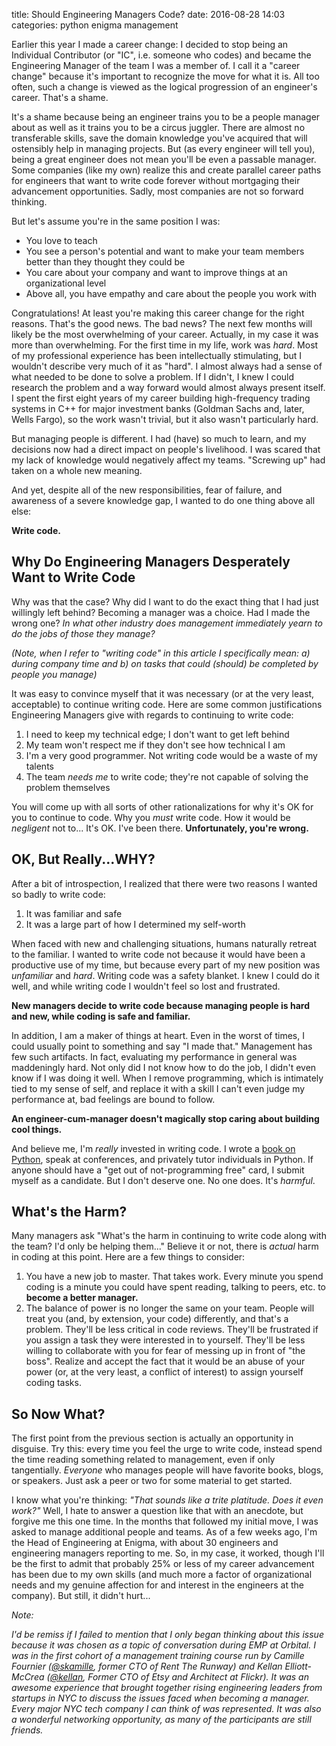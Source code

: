 title: Should Engineering Managers Code?
date: 2016-08-28 14:03
categories: python enigma management

Earlier this year I made a career change: I decided to stop being an Individual Contributor (or "IC", i.e. someone who codes) and became the Engineering Manager of the team I was a member of. I call it a "career change" because it's important to recognize the move for what it is. All too often, such a change is viewed as the logical progression of an engineer's career. That's a shame.

It's a shame because being an engineer trains you to be a people manager about as well as it trains you to be a circus juggler. There are almost no transferable skills, save the domain knowledge you've acquired that will ostensibly help in managing projects. But (as every engineer will tell you), being a great engineer does not mean you'll be even a passable manager. Some companies (like my own) realize this and create parallel career paths for engineers that want to write code forever without mortgaging their advancement opportunities. Sadly, most companies are not so forward thinking.
<!--more-->
But let's assume you're in the same position I was:

* You love to teach
* You see a person's potential and want to make your team members better than they thought they could be
* You care about your company and want to improve things at an organizational level
* Above all, you have empathy and care about the people you work with

Congratulations! At least you're making this career change for the right reasons. That's the good news. The bad news? The next few months will likely be the most overwhelming of your career. Actually, in my case it was more than overwhelming. For the first time in my life, work was *hard*. Most of my professional experience has been intellectually stimulating, but I wouldn't describe very much of it as "hard". I almost always had a sense of what needed to be done to solve a problem. If I didn't, I knew I could research the problem and a way forward would almost always present itself. I spent the first eight years of my career building high-frequency trading systems in C++ for major investment banks (Goldman Sachs and, later, Wells Fargo), so the work wasn't trivial, but it also wasn't particularly hard.

But managing people is different. I had (have) so much to learn, and my decisions now had a direct impact on people's livelihood. I was scared that my lack of knowledge would negatively affect my teams. "Screwing up" had taken on a whole new meaning.

And yet, despite all of the new responsibilities, fear of failure, and awareness of a severe knowledge gap, I wanted to do one thing above all else:

**Write code.**

## Why Do Engineering Managers Desperately Want to Write Code

Why was that the case? Why did I want to do the exact thing that I had just willingly left behind? Becoming a manager was a choice. Had I made the wrong one? *In what other industry does management immediately yearn to do the jobs of those they manage?*

*(Note, when I refer to "writing code" in this article I specifically mean: a) during company time and b) on tasks that could (should) be completed by people you manage)*

It was easy to convince myself that it was necessary (or at the very least, acceptable) to continue writing code. Here are some common
justifications Engineering Managers give with regards to continuing to write code:

1. I need to keep my technical edge; I don't want to get left behind
1. My team won't respect me if they don't see how technical I am
1. I'm a very good programmer. Not writing code would be a waste of my talents
1. The team *needs me* to write code; they're not capable of solving the problem themselves

You will come up with all sorts of other rationalizations for why it's OK for you to continue to code. Why you *must* write code. How it would be *negligent* not to... It's OK. I've been there. **Unfortunately, you're wrong.**

## OK, But Really...WHY?

After a bit of introspection, I realized that there were two reasons I wanted so badly to write code:

1. It was familiar and safe
1. It was a large part of how I determined my self-worth

When faced with new and challenging situations, humans naturally retreat to the familiar. I wanted to write code not because it would have
been a productive use of my time, but because every part of my new position was *unfamiliar* and *hard*. Writing code
was a safety blanket. I knew I could do it well, and while writing code I wouldn't feel so lost and frustrated.

**New managers decide to write code because managing people is hard and new, while coding is safe and familiar.**

In addition, I am a maker of things at heart. Even in the worst of times, I could usually point to something and say "I
made that." Management has few such artifacts. In fact, evaluating my performance in general was maddeningly hard. Not
only did I not know how to do the job, I didn't even know if I was doing it well. When I remove programming, which is
intimately tied to my sense of self, and replace it with a skill I can't even judge my performance at, bad feelings are bound
to follow.

**An engineer-cum-manager doesn't magically stop caring about building cool things.**

And believe me, I'm *really* invested in writing code. I wrote a [book on Python](https://jeffknupp.com/writing-idiomatic-python-ebook/), speak at conferences, and privately tutor individuals in Python. If anyone should have a "get out of not-programming free" card, I submit myself as a candidate. But I don't deserve one. No one does. It's *harmful*.

## What's the Harm?

Many managers ask "What's the harm in continuing to write code along with the team? I'd only be helping them..." Believe
it or not, there is *actual* harm in coding at this point. Here are a few things to consider:

1. You have a new job to master. That takes work. Every minute you spend coding is a minute you could have spent
   reading, talking to peers, etc. to **become a better manager.**
1. The balance of power is no longer the same on your team. People will treat you (and, by extension, your code)
   differently, and that's a problem. They'll be less critical in code reviews. They'll be frustrated if you assign a
   task they were interested in to yourself. They'll be less willing to collaborate with you for fear of messing up in
   front of "the boss". Realize and accept the fact that it would be an abuse of your power (or, at the very least, a
   conflict of interest) to assign yourself coding tasks.

## So Now What?

The first point from the previous section is actually an opportunity in disguise. Try this: every time you feel the urge to write code, instead spend the time reading something related to management, even if only tangentially. *Everyone* who manages people will have favorite books, blogs, or speakers. Just ask a peer or two for some material to get started.

I know what you're thinking: *"That sounds like a trite platitude. Does it even work?"* Well, I hate to answer a
question like that with an anecdote, but forgive me this one time. In the months that followed my initial move, I was asked to manage additional
people and teams. As of a few weeks ago, I'm the Head of Engineering at Enigma, with about 30 engineers and engineering managers reporting to me. So, in my case, it worked, though I'll be the first to admit that probably 25% or less of my career advancement has been due to my own skills (and much more a factor of organizational needs and my genuine affection for and interest in the engineers at the company). But still, it didn't hurt...

*Note:*

*I'd be remiss if I failed to mention that I only began thinking about this issue because it was chosen as a topic of conversation during *EMP* at Orbital. I was in the first cohort of a management training course run by Camille Fournier ([@skamille](https://twitter.com/skamille), former CTO of Rent The Runway) and Kellan Elliott-McCrea ([@kellan](https://twitter.com/kellan), Former CTO of Etsy and Architect at Flickr). It was an awesome experience that brought together rising engineering leaders from startups in NYC to discuss the issues faced when becoming a manager. Every major NYC tech company I can think of was represented. It was also a wonderful networking opportunity, as many of the participants are still friends.*

